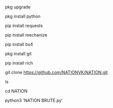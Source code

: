 pkg upgrade

pkg install python

pip install requests

pip install mechanize

pip install bs4

pkg install git

pip install rich

git clone https://github.com/NATIONVK/NATION.git

ls

cd NATION

python3 'NATION BRUTE.py'

